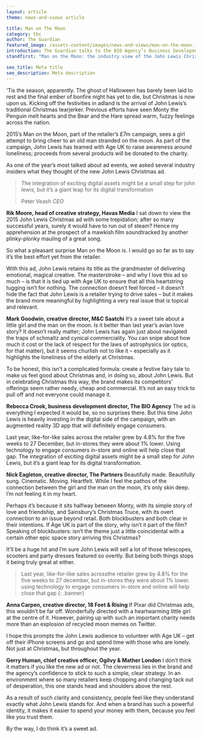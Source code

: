 ```yaml
---
layout: article
theme: news-and-views article

title: Man on The Moon
category: tbc
author: The Guardian
featured_image: /assets-content/images/news-and-views/man-on-the-moon.jpg
introduction: The Guardian talks to the BIO Agency’s Business Development Director, Rebecca Crook about the new John Lewis Christmas ad.
standfirst: "Man on the Moon: the industry view of the John Lewis Christmas ad - News Article | The BIO Agency"

seo_title: Meta title
seo_description: Meta description
---
```


‘Tis the season, apparently. The ghost of Halloween has barely been laid to rest and the final ember of bonfire night has yet to die, but Christmas is now upon us. Kicking off the festivities in adland is the arrival of John Lewis’s traditional Christmas tearjerker. Previous efforts have seen Monty the Penguin melt hearts and the Bear and the Hare spread warm, fuzzy feelings across the nation.

2015’s Man on the Moon, part of the retailer’s £7m campaign, sees a girl attempt to bring cheer to an old man stranded on the moon. As part of the campaign, John Lewis has teamed with Age UK to raise awareness around loneliness; proceeds from several products will be donated to the charity.

As one of the year’s most talked about ad events, we asked several industry insiders what they thought of the new John Lewis Christmas ad.

> The integration of exciting digital assets might be a small step for john lewis, but it’s a giant leap for its digital transformation
>
> Peter Veash *CEO*

**Rik Moore, head of creative strategy, Havas Media**
I sat down to view the 2015 John Lewis Christmas ad with some trepidation; after so many successful years, surely it would have to run out of steam? Hence my apprehension at the prospect of a mawkish film soundtracked by another plinky-plonky mauling of a great song.

So what a pleasant surprise Man on the Moon is. I would go so far as to say it’s the best effort yet from the retailer.

With this ad, John Lewis retains its title as the grandmaster of delivering emotional, magical creative. The masterstroke – and why I love this ad so much – is that it is tied up with Age UK to ensure that all this heartstring tugging isn’t for nothing. The connection doesn’t feel forced – it doesn’t hide the fact that John Lewis is a retailer trying to drive sales – but it makes the brand more meaningful by highlighting a very real issue that is topical and relevant.

**Mark Goodwin, creative director, M&C Saatchi**
It’s a sweet tale about a little girl and the man on the moon. Is it better than last year’s avian love story? It doesn’t really matter; John Lewis has again just about navigated the traps of schmaltz and cynical commerciality. You can snipe about how much it cost or the lack of respect for the laws of astrophysics (or optics, for that matter), but it seems churlish not to like it – especially as it highlights the loneliness of the elderly at Christmas.

To be honest, this isn’t a complicated formula: create a festive fairy tale to make us feel good about Christmas and, in doing so, about John Lewis. But in celebrating Christmas this way, the brand makes its competitors’ offerings seem rather needy, cheap and commercial. It’s not an easy trick to pull off and not everyone could manage it.

**Rebecca Crook, business development director, The BIO Agency**
The ad is everything I expected it would be, so no surprises there. But this time John Lewis is heavily investing in the digital side of the campaign, with an augmented reality 3D app that will definitely engage consumers.

Last year, like-for-like sales across the retailer grew by 4.8% for the five weeks to 27 December, but in-stores they were about 1% lower. Using technology to engage consumers in-store and online will help close that gap. The integration of exciting digital assets might be a small step for John Lewis, but it’s a giant leap for its digital transformation.

**Nick Eagleton, creative director, The Partners**
Beautifully made. Beautifully sung. Cinematic. Moving. Heartfelt. While I feel the pathos of the connection between the girl and the man on the moon, it’s only skin deep. I’m not feeling it in my heart.

Perhaps it’s because it sits halfway between Monty, with its simple story of love and friendship, and Sainsbury’s Christmas Truce, with its overt connection to an issue beyond retail. Both blockbusters and both clear in their intentions. If Age UK is part of the story, why isn’t it part of the film? Speaking of blockbusters: isn’t the theme just a little coincidental with a certain other epic space story arriving this Christmas?

It’ll be a huge hit and I’m sure John Lewis will sell a lot of those telescopes, scooters and party dresses featured so overtly. But being both things stops it being truly great at either.

> Last year, like-for-like sales acrossthe retailer grew by 4.8% for the five weeks to 27 december, but in-stores they were about 1% lower. using technology to engage consumers in-store and online will help close that gap
{: .banner}

**Anna Carpen, creative director, 18 Feet & Rising**
If Pixar did Christmas ads, this wouldn’t be far off. Wonderfully directed with a heartwarming little girl at the centre of it. However, pairing up with such an important charity needs more than an explosion of recycled moon memes on Twitter.

I hope this prompts the John Lewis audience to volunteer with Age UK – get off their iPhone screens and go and spend time with those who are lonely. Not just at Christmas, but throughout the year.

**Gerry Human, chief creative officer, Ogilvy & Mather London**
I don’t think it matters if you like the new ad or not. The cleverness lies in the brand and the agency’s confidence to stick to such a simple, clear strategy. In an environment where so many retailers keep chopping and changing tack out of desperation, this one stands head and shoulders above the rest.

As a result of such clarity and consistency, people feel like they understand exactly what John Lewis stands for. And when a brand has such a powerful identity, it makes it easier to spend your money with them, because you feel like you trust them.

By the way, I do think it’s a sweet ad.
